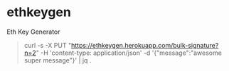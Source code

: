 # ethkeygen
Eth Key Generator

> curl -s -X PUT "https://ethkeygen.herokuapp.com/bulk-signature?n=2" -H 'content-type: application/json' -d '{"message":"awesome super message"}' | jq .    
